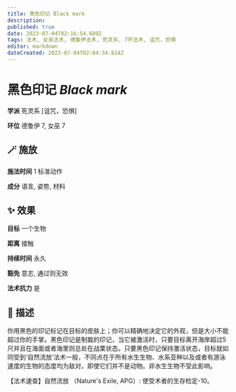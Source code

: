 ```yaml
---
title: 黑色印记 Black mark
description: 
published: true
date: 2023-07-04T02:16:54.689Z
tags: 法术, 女巫法术, 德鲁伊法术, 死灵系, 7环法术, 诅咒，恐惧
editor: markdown
dateCreated: 2023-07-04T02:04:34.814Z
---
```


# **黑色印记** *Black mark*

**学派** 死灵系 \[诅咒，恐惧\] 

**环位** 德鲁伊 7, 女巫 7

## 🪄 施放

**施法时间** 1 标准动作

**成分** 语言, 姿势, 材料

## ✨ 效果 

**目标** 一个生物 

**距离** 接触  

**持续时间** 永久 

**豁免** 意志, 通过则无效

**法术抗力** 是

## 📖 描述

你用黑色的印记标记在目标的皮肤上；你可以精确地决定它的外观，但是大小不能超过你的手掌。黑色印记是制裁的印记，当它被激活时，只要目标离开海岸超过5尺并且在海面或者海里则总处在战栗状态。只要黑色印记保持激活状态，目标就如同受到‘自然流放’法术一般，不同点在于所有水生生物、水系亚种以及或者有游泳速度的生物的态度均为敌对，即使它们并不是动物。非水生生物不受此影响。

【法术速查】自然流放 （Nature's Exile, APG）: 使受术者的生存检定-10。
    